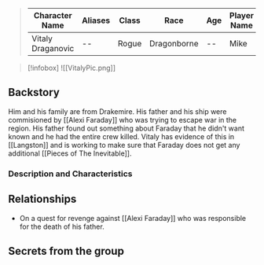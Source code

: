 
>  Character Name | Aliases | Class | Race |Age |Player Name |
>  -- | -- | -- | -- | -- |--|
> Vitaly Draganovic |--|Rogue|Dragonborne|--|Mike|

> [!infobox]
> ![[VitalyPic.png]]

## Backstory
Him and his family are from Drakemire. His father and his ship were commisioned by [[Alexi Faraday]] who was trying to escape war in the region. His father found out something about Faraday that he didn't want known and he had the entire crew killed. Vitaly has evidence of this in [[Langston]] and is working to make sure that Faraday does not get any additional [[Pieces of The Inevitable]].

### Description and Characteristics


## Relationships
- On a quest for revenge against [[Alexi Faraday]] who was responsible for the death of his father.

## Secrets from the group
